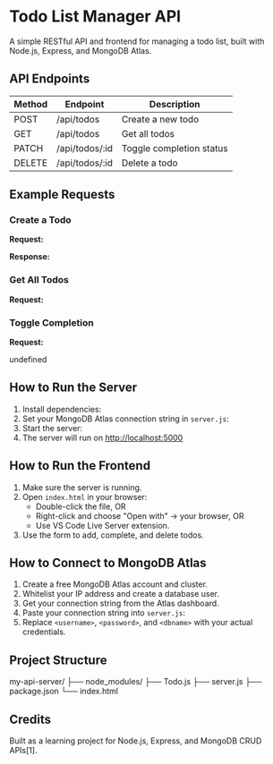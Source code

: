 # Todo List Manager API

A simple RESTful API and frontend for managing a todo list, built with Node.js, Express, and MongoDB Atlas.

## API Endpoints

| Method | Endpoint              | Description                   |
|--------|----------------------|-------------------------------|
| POST   | /api/todos           | Create a new todo             |
| GET    | /api/todos           | Get all todos                 |
| PATCH  | /api/todos/:id       | Toggle completion status      |
| DELETE | /api/todos/:id       | Delete a todo                 |



## Example Requests
### Create a Todo
**Request:**


**Response:**

### Get All Todos
**Request:**

### Toggle Completion
**Request:**

undefined

## How to Run the Server

1. Install dependencies:
2. Set your MongoDB Atlas connection string in `server.js`:
3. Start the server:
4. The server will run on [http://localhost:5000](http://localhost:5000)
## How to Run the Frontend

1. Make sure the server is running.
2. Open `index.html` in your browser:
   - Double-click the file, OR
   - Right-click and choose "Open with" → your browser, OR
   - Use VS Code Live Server extension.
3. Use the form to add, complete, and delete todos.
## How to Connect to MongoDB Atlas

1. Create a free MongoDB Atlas account and cluster.
2. Whitelist your IP address and create a database user.
3. Get your connection string from the Atlas dashboard.
4. Paste your connection string into `server.js`:
5. Replace `<username>`, `<password>`, and `<dbname>` with your actual credentials.
## Project Structure

my-api-server/
├── node_modules/
├── Todo.js
├── server.js
├── package.json
└── index.html


## Credits

Built as a learning project for Node.js, Express, and MongoDB CRUD APIs[1].

